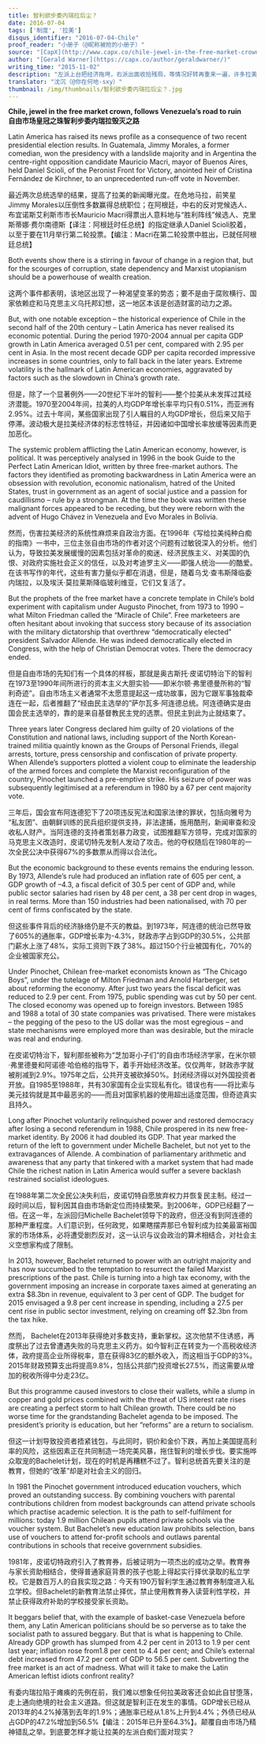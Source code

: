 ```yaml
---
title: 智利欲步委内瑞拉后尘？
date: 2016-07-04
tags: ['制度', '拉美']
disqus_identifier: "2016-07-04-Chile"
proof_reader: "小册子（@昵称被抢的小册子）"
source: "[CapX](http://www.capx.co/chile-jewel-in-the-free-market-crown-follows-venezuealas-road-to-ruin/)"
author: "[Gerald Warner](https://capx.co/author/geraldwarner/)"
writing_time: "2015-11-02"
description: "左派上台把经济拖垮，右派出面收拾残局，等情况好转再重来一遍，许多拉美国家总是陷于这样的轮回，智利一度看似摆脱了这一宿命，但近些年的发展又显出了重返老路的苗头，在世界其他地方，社会主义噩梦常可归咎于独断权力，但拉美悲剧真的怪不得别人……"
translator: "沈沉（@你在何地-sxy）"
thumbnail: /img/thumbnails/智利欲步委内瑞拉后尘？.jpg
---
```


​​**Chile, jewel in the free market crown, follows Venezuela’s road to ruin**  
**自由市场皇冠之珠智利步委内瑞拉毁灭之路**

Latin America has raised its news profile as a consequence of two recent presidential election results. In Guatemala, Jimmy Morales, a former comedian, won the presidency with a landslide majority and in Argentina the centre-right opposition candidate Mauricio Macri, mayor of Buenos Aires, held Daniel Scioli, of the Peronist Front for Victory, anointed heir of Cristina Fernández de Kirchner, to an unprecedented run-off vote in November.  

最近两次总统选举的结果，提高了拉美的新闻曝光度。在危地马拉，前笑星Jimmy Morales以压倒性多数赢得总统职位；在阿根廷，中右的反对党候选人、布宜诺斯艾利斯市市长Mauricio Macri得票出人意料地与“胜利阵线”候选人、克里斯蒂娜·费尔南德斯【译注：阿根廷时任总统】的指定继承人Daniel Scioli胶着，以至于要在11月举行第二轮投票。【编注：Macri在第二轮投票中胜出，已就任阿根廷总统】

Both events show there is a stirring in favour of change in a region that, but for the scourges of corruption, state dependency and Marxist utopianism should be a powerhouse of wealth creation.

这两个事件都表明，该地区出现了一种渴望变革的势态；要不是由于腐败横行、国家依赖症和马克思主义乌托邦幻想，这一地区本该是创造财富的动力之源。

But, with one notable exception – the historical experience of Chile in the second half of the 20th century – Latin America has never realised its economic potential. During the period 1970-2004 annual per capita GDP growth in Latin America averaged 0.51 per cent, compared with 2.95 per cent in Asia. In the most recent decade GDP per capita recorded impressive increases in some countries, only to fall back in the later years. Extreme volatility is the hallmark of Latin American economies, aggravated by factors such as the slowdown in China’s growth rate.

但是，除了一个显著例外——20世纪下半叶的智利——整个拉美从未发挥过其经济潜能。1970至2004年间，拉美的人均GDP年增长率平均只有0.51%，而亚洲有2.95%。过去十年间，某些国家出现了引人瞩目的人均GDP增长，但后来又陷于停滞。波动极大是拉美经济体的标志性特征，并因诸如中国增长率放缓等因素而更加恶化。

The systemic problem afflicting the Latin American economy, however, is political. It was perceptively analysed in 1996 in the book Guide to the Perfect Latin American Idiot, written by three free-market authors. The factors they identified as promoting backwardness in Latin America were an obsession with revolution, economic nationalism, hatred of the United States, trust in government as an agent of social justice and a passion for caudillismo – rule by a strongman. At the time the book was written these malignant forces appeared to be receding, but they were reborn with the advent of Hugo Chávez in Venezuela and Evo Morales in Bolivia.

然而，伤害拉美经济的系统性麻烦来自政治方面。在1996年《写给拉美纯种白痴的指南》一书中，三位主张自由市场的作者对这个问题有过敏锐深入的分析。他们认为，导致拉美发展缓慢的因素包括对革命的痴迷、经济民族主义、对美国的仇恨、对政府实施社会正义的信任，以及对考迪罗主义——即强人统治——的酷爱。在该书写作的年代，这些有害力量似乎都在消退，但是，随着乌戈·查韦斯降临委内瑞拉，以及埃沃·莫拉莱斯降临玻利维亚，它们又复活了。

But the prophets of the free market have a concrete template in Chile’s bold experiment with capitalism under Augusto Pinochet, from 1973 to 1990 – what Milton Friedman called the “Miracle of Chile”. Free marketeers are often hesitant about invoking that success story because of its association with the military dictatorship that overthrew “democratically elected” president Salvador Allende. He was indeed democratically elected in Congress, with the help of Christian Democrat votes. There the democracy ended.

但是自由市场的先知们有一个具体的样板，那就是奥古斯托·皮诺切特治下的智利在1973至1990年间所进行的资本主义大胆实验——即米尔顿·弗里德曼所称的“智利奇迹”。自由市场主义者通常不太愿意提起这一成功故事，因为它跟军事独裁牵连在一起，后者推翻了“经由民主选举的”萨尔瓦多·阿连德总统。阿连德确实是由国会民主选举的，靠的是来自基督教民主党的选票。但民主到此为止就结束了。

Three years later Congress declared him guilty of 20 violations of the Constitution and national laws, including support of the North Korean-trained militia quaintly known as the Groups of Personal Friends, illegal arrests, torture, press censorship and confiscation of private property. When Allende’s supporters plotted a violent coup to eliminate the leadership of the armed forces and complete the Marxist reconfiguration of the country, Pinochet launched a pre-emptive strike. His seizure of power was subsequently legitimised at a referendum in 1980 by a 67 per cent majority vote.

三年后，国会宣布阿连德犯下了20项违反宪法和国家法律的罪状，包括向雅号为 “私友团”、由朝鲜训练的民兵组织提供支持，非法逮捕，施用酷刑，新闻审查和没收私人财产。当阿连德的支持者策划暴力政变，试图推翻军方领导，完成对国家的马克思主义改造时，皮诺切特先发制人发动了攻击。他的夺权随后在1980年的一次全民公决中获得67%的多数票从而得以合法化。

But the economic background to these events remains the enduring lesson. By 1973, Allende’s rule had produced an inflation rate of 605 per cent, a GDP growth of –4.3, a fiscal deficit of 30.5 per cent of GDP and, while public sector salaries had risen by 48 per cent, a 38 per cent drop in wages, in real terms. More than 150 industries had been nationalised, with 70 per cent of firms confiscated by the state.

但这些事件背后的经济脉络仍是不灭的教益。到1973年，阿连德的统治已然导致了605%的通胀率，GDP增长率为-4.3%，财政赤字占到GDP的30.5%，公共部门薪水上涨了48%，实际工资则下跌了38%。超过150个行业被国有化，70%的企业被国家充公。

Under Pinochet, Chilean free-market economists known as “The Chicago Boys”, under the tutelage of Milton Friedman and Arnold Harberger, set about reforming the economy. After just two years the fiscal deficit was reduced to 2.9 per cent. From 1975, public spending was cut by 50 per cent. The closed economy was opened up to foreign investors. Between 1985 and 1988 a total of 30 state companies was privatised. There were mistakes – the pegging of the peso to the US dollar was the most egregious – and state mechanisms were employed more than was desirable, but the miracle was real and enduring.

在皮诺切特治下，智利那些被称为“芝加哥小子们”的自由市场经济学家，在米尔顿·弗里德曼和阿诺德·哈伯格的指导下，着手开始经济改革。仅仅两年，财政赤字就被削减到2.9%。1975年之后，公共开支被砍掉50%。封闭经济得以对外国投资者开放。自1985至1988年，共有30家国有企业实现私有化。错误也有——将比索与美元挂钩就是其中最恶劣的——而且对国家机器的使用超出适度范围，但奇迹真实且持久。

Long after Pinochet voluntarily relinquished power and restored democracy after losing a second referendum in 1988, Chile prospered in its new free-market identity. By 2006 it had doubled its GDP. That year marked the return of the left to government under Michelle Bachelet, but not yet to the extravagances of Allende. A combination of parliamentary arithmetic and awareness that any party that tinkered with a market system that had made Chile the richest nation in Latin America would suffer a severe backlash restrained socialist ideologues.

在1988年第二次全民公决失利后，皮诺切特自愿放弃权力并恢复民主制。经过一段时间以后，智利因其自由市场新定位而持续繁荣。到2006年，GDP已经翻了一倍。在这一年，左派回归Michelle Bachelet领导下的政府，但还没有到阿连德的那种严重程度。人们意识到，任何政党，如果瞎摆弄那已令智利成为拉美最富裕国家的市场体系，必将遭受剧烈反对，这一认识与议会政治的算术相结合，对社会主义空想家构成了限制。

In 2013, however, Bachelet returned to power with an outright majority and has now succumbed to the temptation to resurrect the failed Marxist prescriptions of the past. Chile is turning into a high tax economy, with the government imposing an increase in corporate taxes aimed at generating an extra $8.3bn in revenue, equivalent to 3 per cent of GDP. The budget for 2015 envisaged a 9.8 per cent increase in spending, including a 27.5 per cent rise in public sector investment, relying on creaming off $2.3bn from the tax hike.

然而， Bachelet在2013年获得绝对多数支持，重新掌权。这次他禁不住诱惑，再度祭出了过去曾遭遇失败的马克思主义药方。如今智利正在转变为一个高税收经济体，政府提高企业所得税率，意在获得83亿的额外收入，而这相当于GDP的3%。2015年财政预算支出将提高9.8%，包括公共部门投资增长27.5%，而这需要从增加的税收所得中分走23亿。

But this programme caused investors to close their wallets, while a slump in copper and gold prices combined with the threat of US interest rate rises are creating a perfect storm to halt Chilean growth. There could be no worse time for the grandstanding Bachelet agenda to be imposed. The president’s priority is education, but her “reforms” are a return to socialism.

但这一计划导致投资者捂紧钱包，与此同时，铜价和金价下跌，再加上美国提高利率的风险，这些因素正在共同制造一场完美风暴，拖住智利的增长步伐。要实施哗众取宠的Bachelet计划，现在的时机是再糟糕不过了。智利总统首先要关注的是教育，但她的“改革”却是对社会主义的回归。

In 1981 the Pinochet government introduced education vouchers, which proved an outstanding success. By combining vouchers with parental contributions children from modest backgrounds can attend private schools which practise academic selection. It is the path to self-fulfilment for millions: today 1.9 million Chilean pupils attend private schools via the voucher system. But Bachelet’s new education law prohibits selection, bans use of vouchers to attend for-profit schools and outlaws parental contributions in schools that receive government subsidies.

1981年，皮诺切特政府引入了教育券，后被证明为一项杰出的成功之举。教育券与家长资助相结合，使得普通家庭背景的孩子也能上得起实行择优录取的私立学校。它是数百万人的自我实现之路：今天有190万智利学生通过教育券制度进入私立学校。但Bachelet的新教育法禁止择优，禁止使用教育券入读营利性学校，并禁止获得政府补助的学校接受家长资助。

It beggars belief that, with the example of basket-case Venezuela before them, any Latin American politicians should be so perverse as to take the socialist path to assured beggary. But that is what is happening to Chile. Already GDP growth has slumped from 4.2 per cent in 2013 to 1.9 per cent last year; inflation rose from1.8 per cent to 4.4 per cent; and Chile’s external debt increased from 47.2 per cent of GDP to 56.5 per cent. Subverting the free market is an act of madness. What will it take to make the Latin American leftist idiots confront reality?

有委内瑞拉陷于瘫痪的先例在前，我们难以想象任何拉美政客还会如此自甘堕落，走上通向绝境的社会主义道路。但这就是智利正在发生的事情。GDP增长已经从2013年的4.2%掉落到去年的1.9%；通胀率已经从1.8%上升到4.4%；外债已经从占GDP的47.2%增加到56.5%【编注：2015年已升至64.3%】。颠覆自由市场乃精神错乱之举。到底要怎样才能让拉美的左派白痴们面对现实？
